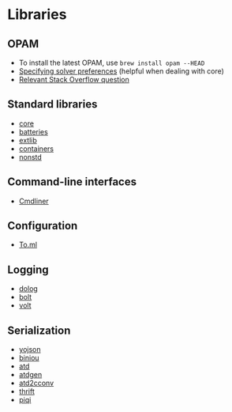 # Libraries

## OPAM
* To install the latest OPAM, use `brew install opam --HEAD`
* [Specifying solver preferences](https://opam.ocaml.org/doc/Specifying_Solver_Preferences.html) (helpful when dealing with core)
 * [Relevant Stack Overflow question](http://stackoverflow.com/questions/21594555/opam-upgrade-wants-to-downgrade-a-bunch-of-packages)

## Standard libraries
* [core](https://github.com/janestreet/core)
* [batteries](https://github.com/ocaml-batteries-team/batteries-included)
* [extlib](https://code.google.com/p/ocaml-extlib/)
* [containers](https://github.com/c-cube/ocaml-containers)
* [nonstd](https://bitbucket.org/smondet/nonstd)

## Command-line interfaces
* [Cmdliner](https://github.com/dbuenzli/cmdliner)

## Configuration
* [To.ml](https://github.com/mackwic/to.ml)

## Logging
* [dolog](https://github.com/UnixJunkie/dolog)
* [bolt](http://bolt.x9c.fr)
* [volt](https://github.com/codinuum/volt)

## Serialization
* [yojson](https://github.com/mjambon/yojson)
* [biniou](https://github.com/mjambon/biniou)
* [atd](https://github.com/mjambon/atd)
* [atdgen](https://github.com/mjambon/atdgen)
* [atd2cconv](https://github.com/smondet/atd2cconv)
* [thrift](https://github.com/apache/thrift/tree/master/lib/ocaml)
* [piqi](https://github.com/alavrik/piqi-ocaml)